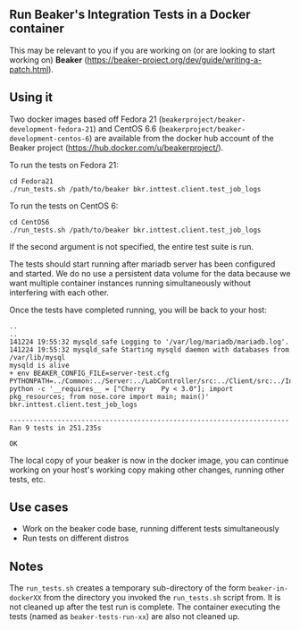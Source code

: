 ## Run Beaker's Integration Tests in a Docker container

This may be relevant to you if you are working on (or are looking to
start working on) **Beaker** (https://beaker-project.org/dev/guide/writing-a-patch.html).

## Using it

Two docker images based off Fedora 21
(``beakerproject/beaker-development-fedora-21``) and CentOS 6.6
(``beakerproject/beaker-development-centos-6``) are available from the
docker hub account of the Beaker project (https://hub.docker.com/u/beakerproject/).

To run the tests on Fedora 21:

```
cd Fedora21
./run_tests.sh /path/to/beaker bkr.inttest.client.test_job_logs
```

To run the tests on CentOS 6:
```
cd CentOS6
./run_tests.sh /path/to/beaker bkr.inttest.client.test_job_logs
```

If the second argument is not specified, the entire test suite is run.

The tests should start running after mariadb server has been
configured and started. We do no use a persistent data volume for the
data because we want multiple container instances running simultaneously
without interfering with each other.

Once the tests have completed running, you will be back to your host:

```
..
..
141224 19:55:32 mysqld_safe Logging to '/var/log/mariadb/mariadb.log'.
141224 19:55:32 mysqld_safe Starting mysqld daemon with databases from /var/lib/mysql
mysqld is alive
+ env BEAKER_CONFIG_FILE=server-test.cfg PYTHONPATH=../Common:../Server:../LabController/src:../Client/src:../IntegrationTests/src python -c '__requires__ = ["Cherry    Py < 3.0"]; import pkg_resources; from nose.core import main; main()' bkr.inttest.client.test_job_logs
  
----------------------------------------------------------------------
Ran 9 tests in 251.235s

OK
```

 
The local copy of your beaker is now in the docker image, you
can continue working on your host's working copy making other changes,
running other tests, etc.

## Use cases

- Work on the beaker code base, running different tests simultaneously
- Run tests on different distros

## Notes

The ``run_tests.sh`` creates a temporary sub-directory of the form
``beaker-in-dockerXX`` from the directory you invoked the
``run_tests.sh`` script from. It is not cleaned up after the test run is
complete. The container executing the tests (named as
``beaker-tests-run-xx``) are also not cleaned up.

